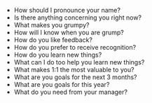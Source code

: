 - How should I pronounce your name?
- Is there anything concerning you right now?
- What makes you grumpy?
- How will I know when you are grump?
- How do you like feedback?
- How do you prefer to receive recognition?
- How do you learn new things?
- What can I do too help you learn new things?
- What makes 1:1 the most valuable to you?
- What are you goals for the next 3 months?
- What are you goals for this year?
- What do you need from your manager?

